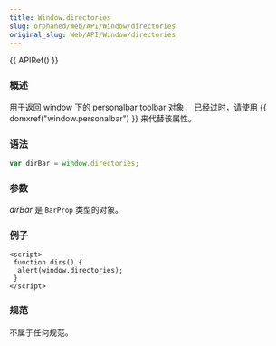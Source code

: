 ```yaml
---
title: Window.directories
slug: orphaned/Web/API/Window/directories
original_slug: Web/API/Window/directories
---
```

{{ APIRef() }}

### 概述

用于返回 window 下的 personalbar toolbar 对象， 已经过时，请使用 {{ domxref("window.personalbar") }} 来代替该属性。

### 语法

```js
var dirBar = window.directories;
```

### 参数

_dirBar_ 是 `BarProp` 类型的对象。

### 例子

```
<script>
 function dirs() {
  alert(window.directories);
 }
</script>
```

### 规范

不属于任何规范。
